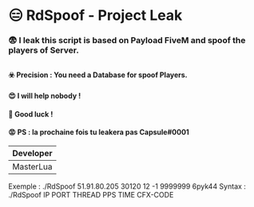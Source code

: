 
# 😑 RdSpoof - Project Leak
### 😨 I leak this script is based on Payload FiveM and spoof the players of Server.
## 
#### ☣️ Precision : You need a Database for spoof Players.
#### 😍 I will help nobody !
#### 🙋 Good luck !
#### 😡  PS : la prochaine fois tu leakera pas **Capsule#0001**

| Developer |
| ------- |
| MasterLua |

Exemple : ./RdSpoof 51.91.80.205 30120 12 -1 9999999 6pyk44
Syntax : ./RdSpoof IP PORT THREAD PPS TIME CFX-CODE
